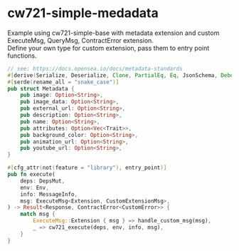 # cw721-simple-medadata

Example using cw721-simple-base with metadata extension and custom ExecuteMsg, QueryMsg, ContractError extension. <br>
Define your own type for custom extension, pass them to entry point functions.

```rust
// see: https://docs.opensea.io/docs/metadata-standards
#[derive(Serialize, Deserialize, Clone, PartialEq, Eq, JsonSchema, Debug)]
#[serde(rename_all = "snake_case")]
pub struct Metadata {
    pub image: Option<String>,
    pub image_data: Option<String>,
    pub external_url: Option<String>,
    pub description: Option<String>,
    pub name: Option<String>,
    pub attributes: Option<Vec<Trait>>,
    pub background_color: Option<String>,
    pub animation_url: Option<String>,
    pub youtube_url: Option<String>,
}
```

```rust
#[cfg_attr(not(feature = "library"), entry_point)]
pub fn execute(
    deps: DepsMut,
    env: Env,
    info: MessageInfo,
    msg: ExecuteMsg<Extension, CustomExtensionMsg>,
) -> Result<Response, ContractError<CustomError>> {
    match msg {
        ExecuteMsg::Extension { msg } => handle_custom_msg(msg),
        _ => cw721_execute(deps, env, info, msg),
    }
}
```
